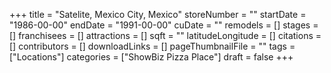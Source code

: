 +++
title = "Satelite, Mexico City, Mexico"
storeNumber = ""
startDate = "1986-00-00"
endDate = "1991-00-00"
cuDate = ""
remodels = []
stages = []
franchisees = []
attractions = []
sqft = ""
latitudeLongitude = []
citations = []
contributors = []
downloadLinks = []
pageThumbnailFile = ""
tags = ["Locations"]
categories = ["ShowBiz Pizza Place"]
draft = false
+++
